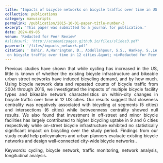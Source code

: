 ```yaml
---
title: "Impacts of bicycle networks on bicycle traffic over time in US cities"
collection: publications
category: manuscripts
permalink: /publication/2015-10-01-paper-title-number-3
excerpt: 'This paper was submitted to a journal for publication.'
date: 2024-09-05
venue: 'Redacted for Peer Review'
#slidesurl: 'http://academicpages.github.io/files/slides3.pdf'
paperurl: '/files/impacts_network.pdf'
citation: ' Dahir, A,Harrington, D., Abdollahpour, S.S., Hankey, S.,Le, H.T.K. (2024). &quot;Impacts of bicycle network
 on bicycle traffic over time in 12 cities.&quot; <i>Redacted for Peer Review</i>.'
---
```


<p align="justify">Previous studies have shown that while cycling has increased in the US, little is known of whether the existing bicycle infrastructure and bikeable urban street networks have induced bicycling demand, and by how much. Using bicycle network data and repeated counts of bicycle traffic from 2004 through 2016, we investigated the impacts of multiple bicycle facility types and bikeable network characteristics on within-city changes in bicycle traffic over time in 12 US cities. Our results suggest that closeness centrality was negatively associated with bicycling at segments (5 cities) and intersections (6 cities) while betweenness centrality showed null results. We also found that investment in off-street and minor bicycle facilities has largely contributed to higher bicycling uptake in 9 and 6 cities respectively while on-street bicycle infrastructure exhibited no statistically significant impact on bicycling over the study period. Findings from our study could help policymakers and urban planners evaluate existing bicycle networks and design well-connected city-wide bicycle networks..</p>

<p align="justify">Keywords: cycling, bicycle network, traffic monitoring, network analysis, longitudinal analysis.</p>